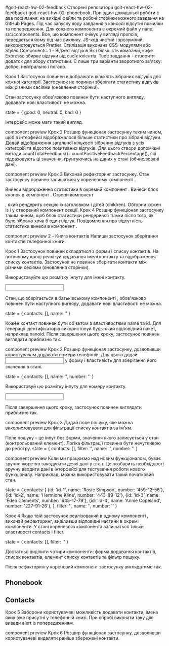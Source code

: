 #goit-react-hw-02-feedback
Створені репозиторії goit-react-hw-02-feedback і goit-react-hw-02-phonebook.
При здачі домашньої роботи є два посилання: на вихідні файли та робочі сторінки кожного завдання на GitHub Pages.
Під час запуску коду завдання в консолі відсутні помилки та попередження.
Для кожного компонента є окремий файл у папці src/components.
Все, що компонент очікує у вигляді пропсів, передається йому під час виклику.
JS-код чистий і зрозумілий, використовується Prettier.
Стилізація виконана CSS-модулями або Styled Components.
1 - Віджет відгуків
Як і більшість компаній, кафе Expresso збирає відгуки від своїх клієнтів. Твоє завдання - створити додаток для збору статистики. Є лише три варіанти зворотного зв'язку: добре, нейтрально і погано.

Крок 1
Застосунок повинен відображати кількість зібраних відгуків для кожної категорії. Застосунок не повинен зберігати статистику відгуків між різними сесіями (оновлення сторінки).

Стан застосунку обов'язково повинен бути наступного вигляду, додавати нові властивості не можна.

state = {
  good: 0,
  neutral: 0,
  bad: 0
}

Інтерфейс може мати такий вигляд.

component preview
Крок 2
Розшир функціонал застосунку таким чином, щоб в інтерфейсі відображалося більше статистики про зібрані відгуки. Додай відображення загальної кількості зібраних відгуків з усіх категорій та відсоток позитивних відгуків. Для цього створи допоміжні методи countTotalFeedback() і countPositiveFeedbackPercentage(), які підраховують ці значення, ґрунтуючись на даних у стані (обчислювані дані).

component preview
Крок 3
Виконай рефакторинг застосунку. Стан застосунку повинен залишатися у кореневому компоненті <App>.

Винеси відображення статистики в окремий компонент <Statistics good={} neutral={} bad={} total={} positivePercentage={}>.
Винеси блок кнопок в компонент <FeedbackOptions options={} onLeaveFeedback={}>.
Створи компонент <Section title="">, який рендерить секцію із заголовком і дітей (children). Обгорни кожен із <Statistics> і <FeedbackOptions> у створений компонент секції.
Крок 4
Розшир функціонал застосунку таким чином, щоб блок статистики рендерився тільки після того, як було зібрано хоча б один відгук. Повідомлення про відсутність статистики винеси в компонент <Notification message="There is no feedback">.

component preview
2 - Книга контактів
Напиши застосунок зберігання контактів телефонної книги.

Крок 1
Застосунок повинен складатися з форми і списку контактів. На поточному кроці реалізуй додавання імені контакту та відображення списку контактів. Застосунок не повинен зберігати контакти між різними сесіями (оновлення сторінки).

Використовуйте цю розмітку інпуту для імені контакту.

<input type="text" name="name" required />

Стан, що зберігається в батьківському компоненті <App>, обов'язково повинен бути наступного вигляду, додавати нові властивості не можна.

state = {
  contacts: [],
  name: ''
}

Кожен контакт повинен бути об'єктом з властивостями name та id. Для генерації ідентифікаторів використовуй будь-який відповідний пакет, наприклад nanoid. Після завершення цього кроку, застосунок повинен виглядати приблизно так.

component preview
Крок 2
Розшир функціонал застосунку, дозволивши користувачам додавати номери телефонів. Для цього додай <input type="tel"> у форму і властивість для зберігання його значення в стані.

state = {
  contacts: [],
  name: '',
  number: ''
}

Використовуй цю розмітку інпуту для номеру контакту.

<input type="tel" name="number" required />

Після завершення цього кроку, застосунок повинен виглядати приблизно так.

component preview
Крок 3
Додай поле пошуку, яке можна використовувати для фільтрації списку контактів за ім'ям.

Поле пошуку – це інпут без форми, значення якого записується у стан (контрольований елемент).
Логіка фільтрації повинна бути нечутливою до регістру.
state = {
  contacts: [],
  filter: '',
  name: '',
  number: ''
}

component preview
Коли ми працюємо над новим функціоналом, буває зручно жорстко закодувати деякі дані у стан. Це позбавить необхідності вручну вводити дані в інтерфейсі для тестування роботи нового функціоналу. Наприклад, можна використовувати такий початковий стан.

state = {
  contacts: [
    {id: 'id-1', name: 'Rosie Simpson', number: '459-12-56'},
    {id: 'id-2', name: 'Hermione Kline', number: '443-89-12'},
    {id: 'id-3', name: 'Eden Clements', number: '645-17-79'},
    {id: 'id-4', name: 'Annie Copeland', number: '227-91-26'},
  ],
  filter: '',
  name: '',
  number: ''
}

Крок 4
Якщо твій застосунок реалізований в одному компоненті <App>, виконай рефакторинг, виділивши відповідні частини в окремі компоненти. У стані кореневого компонента <App> залишаться тільки властивості contacts і filter.

state = {
  contacts: [],
  filter: ''
}

Достатньо виділити чотири компоненти: форма додавання контактів, список контактів, елемент списку контактів та фільтр пошуку.

Після рефакторингу кореневий компонент застосунку виглядатиме так.

<div>
  <h1>Phonebook</h1>
  <ContactForm ... />

  <h2>Contacts</h2>
  <Filter ... />
  <ContactList ... />
</div>

Крок 5
Заборони користувачеві можливість додавати контакти, імена яких вже присутні у телефонній книзі. При спробі виконати таку дію виведи alert із попередженням.

component preview
Крок 6
Розшир функціонал застосунку, дозволивши користувачеві видаляти раніше збережені контакти.


